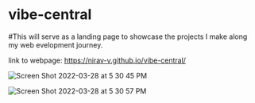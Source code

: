 # vibe-central

#This will serve as a landing page to showcase the projects I make along my web evelopment journey.

link to webpage:  https://nirav-v.github.io/vibe-central/

![Screen Shot 2022-03-28 at 5 30 45 PM](https://user-images.githubusercontent.com/98481913/160509160-9d251e0b-af26-4fee-bb73-10c978d35947.png)

![Screen Shot 2022-03-28 at 5 30 57 PM](https://user-images.githubusercontent.com/98481913/160509143-a45d2525-3556-42d0-84c8-57bde9372765.png)
